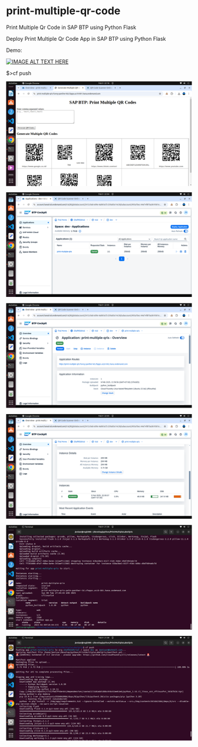 # print-multiple-qr-code
Print Multiple Qr Code in SAP BTP using Python Flask

Deploy Print Multiple Qr Code App in SAP BTP using Python Flask

Demo:

[![IMAGE ALT TEXT HERE](http://img.youtube.com/vi/Lzo4pOMOiYk/0.jpg)](http://www.youtube.com/watch?v=Lzo4pOMOiYk)

$>cf push

![alt text](https://github.com/jenizar/print-multiple-qr-code/blob/main/screenshoot/pic1.png)

![alt text](https://github.com/jenizar/print-multiple-qr-code/blob/main/screenshoot/pic2.png)

![alt text](https://github.com/jenizar/print-multiple-qr-code/blob/main/screenshoot/pic3.png)

![alt text](https://github.com/jenizar/print-multiple-qr-code/blob/main/screenshoot/pic4.png)

![alt text](https://github.com/jenizar/print-multiple-qr-code/blob/main/screenshoot/pic5.png)

![alt text](https://github.com/jenizar/print-multiple-qr-code/blob/main/screenshoot/pic6.png)
